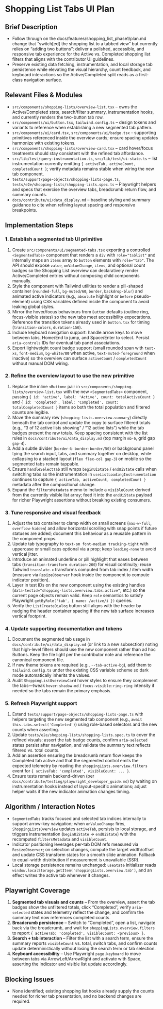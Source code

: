 # Shopping List Tabs UI Plan

## Brief Description
- Follow through on the docs/features/shopping_list_phase1/plan.md change that “switch[ed] the shopping list to a tabbed view” but currently relies on “adding two buttons”; deliver a polished, accessible, and responsive tab experience for the Active vs. Completed shopping list filters that aligns with the contributor UI guidelines.
- Preserve existing data fetching, instrumentation, and local storage tab persistence while elevating the visual hierarchy, count feedback, and keyboard interactions so the Active/Completed split reads as a first-class navigation surface.

## Relevant Files & Modules
- `src/components/shopping-lists/overview-list.tsx` – owns the Active/Completed state, search/filter summary, instrumentation hooks, and currently renders the two-button tab row.
- `src/components/ui/button.tsx`, `tailwind.config.ts` – design tokens and variants to reference when establishing a new segmented tab pattern.
- `src/components/ui/card.tsx`, `src/components/ui/badge.tsx` – supporting primitives referenced inside the overview cards; ensure spacing updates harmonize with existing tokens.
- `src/components/shopping-lists/overview-card.tsx` – card hover/focus treatments should stay consistent with the refined tab affordance.
- `src/lib/test/query-instrumentation.ts`, `src/lib/test/ui-state.ts` – list instrumentation currently emitting `{ activeTab, activeCount, completedCount }`; verify metadata remains stable when wiring the new tab component.
- `tests/support/page-objects/shopping-lists-page.ts`, `tests/e2e/shopping-lists/shopping-lists.spec.ts` – Playwright helpers and specs that exercise the overview tabs, breadcrumb return flow, and summary counts.
- `docs/contribute/ui/data_display.md` – baseline styling and summary guidance to cite when refining layout spacing and responsive breakpoints.

## Implementation Steps

### 1. Establish a segmented tab UI primitive
1. Create `src/components/ui/segmented-tabs.tsx` exporting a controlled `<SegmentedTabs>` component that renders a `div` with `role="tablist"` and internally maps an `items` array to `button` elements with `role="tab"`. The API should expose `value`, `onValueChange`, `items`, and optional count badges so the Shopping List overview can declaratively render Active/Completed entries without composing child components manually.
2. Style the component with Tailwind utilities to render a pill-shaped container (`rounded-full`, `bg-muted/60`, `border`, `backdrop-blur`) and animated active indicators (e.g., `absolute` highlight or `before` pseudo-element) using CSS variables defined inside the component to avoid leaking global styles.
3. Mirror the hover/focus behaviours from `Button` defaults (outline ring, focus-visible states) so the new tabs meet accessibility expectations. Reference the transition tokens already used in `button.tsx` for timing (`transition-colors`, `duration-150`).
4. Include keyboard navigation support: handle arrow keys to move between tabs, Home/End to jump, and Space/Enter to select. Persist `aria-controls` IDs for eventual tab panel associations.
5. Export lightweight count badge support (small rounded span with `text-xs`, `font-medium`, `bg-white/80` when active, `text-muted-foreground` when inactive) so the overview can surface `activeCount` / `completedCount` without manual DOM wiring.

### 2. Refine the overview layout to use the new primitive
1. Replace the inline `<Button>` pair in `src/components/shopping-lists/overview-list.tsx` with the new `<SegmentedTabs>` component, passing `{ id: 'active', label: 'Active', count: totalActiveCount }` and `{ id: 'completed', label: 'Completed', count: totalCompletedCount }` items so both the total population and filtered counts are legible.
2. Move the summary row (`shopping-lists.overview.summary`) directly beneath the tab control and update the copy to surface filtered totals (e.g., “3 of 12 active lists showing” / “12 active lists”) while the tab badges present the raw totals. Keep spacing consistent with the list rules in `docs/contribute/ui/data_display.md` (top margin `mb-6`, grid gap `gap-4`).
3. Add a subtle divider (`border-b border-border/50`) or background panel tying the search input, tabs, and summary together on desktop, while collapsing to a stacked layout (`flex flex-col gap-3`) on mobile so the segmented tabs remain tappable.
4. Ensure `handleSelectTab` still wraps `beginUiState` / `endUiState` calls when switching tabs so the instrumentation in `useListLoadingInstrumentation` continues to capture `{ activeTab, activeCount, completedCount }` metadata after the compositional change.
5. Expand the `filtersMetadata` memo to include a `visibleCount` derived from the currently visible list array; feed it into the `endUiState` payload for richer Playwright assertions without breaking existing consumers.

### 3. Tune responsive and visual feedback
1. Adjust the tab container to clamp width on small screens (`max-w-full`, `overflow-hidden`) and allow horizontal scrolling with snap points if future statuses are added; document this behaviour as a reusable pattern in the component props.
2. Update tab typography to `text-sm font-medium tracking-tight` with uppercase or small caps optional via a prop; keep `leading-none` to avoid vertical jitter.
3. Introduce an animated underline or pill highlight that eases between tabs (`transition-transform duration-200`) for visual continuity; reuse Tailwind `translate-x` transforms computed from tab index / item width (measure via `ResizeObserver` hook inside the component to compute indicator position).
4. Layer in test IDs on the new component using the existing handles (`data-testid="shopping-lists.overview.tabs.active"`, etc.) so the current page objects remain valid. Keep `role` semantics to satisfy Playwright `getByRole('tab', { name: /active/i })` queries.
5. Verify the `ListCreateDialog` button still aligns with the header by nudging the header container spacing if the new tab surface increases vertical footprint.

### 4. Update supporting documentation and tokens
1. Document the segmented tab usage in `docs/contribute/ui/data_display.md` (or link to a new subsection) noting that high-level filters should use the new component rather than ad hoc Buttons. Keep the file light per the contributor note and reference the canonical component file.
2. If new theme tokens are required (e.g., `--tab-active-bg`), add them to `tailwind.config.ts` under the existing CSS variable scheme so dark mode automatically inherits the values.
3. Audit `ShoppingListOverviewCard` hover styles to ensure they complement the tabs—tweak `hover:shadow-md` / `focus-visible:ring-ring` intensity if needed so the tabs remain the primary emphasis.

### 5. Refresh Playwright support
1. Extend `tests/support/page-objects/shopping-lists-page.ts` with helpers targeting the new segmented tab component (e.g., `await this.tabs.select('Completed')`) using role-based selectors and the new counts when asserting.
2. Update `tests/e2e/shopping-lists/shopping-lists.spec.ts` to cover the refined visuals: assert the tab badge counts, confirm `aria-selected` states persist after navigation, and validate the summary text reflects filtered vs. total counts.
3. Add an assertion ensuring the breadcrumb return flow keeps the Completed tab active and that the segmented control emits the expected telemetry by reading the `shoppingLists.overview.filters` event for `{ activeTab: 'completed', visibleCount: ... }`.
4. Ensure tests remain backend-driven (per `docs/contribute/testing/playwright_developer_guide.md`) by waiting on instrumentation hooks instead of layout-specific animations; adjust helper waits if the new indicator animation changes timing.

## Algorithm / Interaction Notes
- `SegmentedTabs` tracks focused and selected tab indices internally to support arrow-key navigation; when `onValueChange` fires, `ShoppingListsOverview` updates `activeTab`, persists to local storage, and triggers instrumentation (`beginUiState` → `endUiState`) with the recomputed `filtersMetadata` and `visibleCount`.
- Indicator positioning leverages per-tab DOM refs measured via `ResizeObserver`; on selection changes, compute the target width/offset and update CSS transform states for a smooth slide animation. Fallback to equal-width distribution if measurement is unavailable (SSR).
- Local storage persistence remains unchanged: `useState` initializer reads `window.localStorage.getItem('shoppingLists.overview.tab')`, and an effect writes the active tab whenever it changes.

## Playwright Coverage
1. **Segmented tab visuals and counts** – From the overview, assert the tab badges show the unfiltered totals, click “Completed”, verify `aria-selected` states and telemetry reflect the change, and confirm the summary text now references completed counts.
2. **Breadcrumb persistence** – Switch to “Completed”, open a list, navigate back via the breadcrumb, and wait for `shoppingLists.overview.filters` to report `{ activeTab: 'completed', visibleCount: <previous> }`.
3. **Search + tab interaction** – Filter the list with a search term, ensure the summary reports `visibleCount` vs. total, switch tabs, and confirm counts update deterministically without losing the search term or tab selection.
4. **Keyboard accessibility** – Use Playwright `page.keyboard` to move between tabs via ArrowLeft/ArrowRight and activate with Space, asserting the indicator and visible list update accordingly.

## Blocking Issues
- None identified; existing shopping list hooks already supply the counts needed for richer tab presentation, and no backend changes are required.
